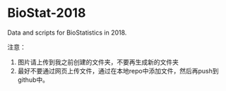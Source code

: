# BioStat-2018

Data and scripts for BioStatistics in 2018.  

注意：
1. 图片请上传到我之前创建的文件夹，不要再生成新的文件夹
2. 最好不要通过网页上传文件，通过在本地repo中添加文件，然后再push到github中。
